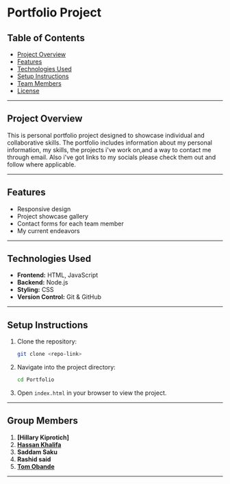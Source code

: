 
# Portfolio Project

## Table of Contents
- [Project Overview](#project-overview)
- [Features](#features)
- [Technologies Used](#technologies-used)
- [Setup Instructions](#setup-instructions)
- [Team Members](#team-members)
- [License](#license)

---

## Project Overview
This is personal portfolio project designed to showcase individual and collaborative skills. The portfolio includes information about my personal information, my skills, the projects i've work on,and a way to contact me through email. Also i've got links to my socials please check them out and follow where applicable.

---

## Features
- Responsive design
- Project showcase gallery
- Contact forms for each team member
- My current endeavors

---

## Technologies Used
- **Frontend:** HTML, JavaScript 
- **Backend:** Node.js 
- **Styling:** CSS
- **Version Control:** Git & GitHub

---

## Setup Instructions
1. Clone the repository:
   ```bash
   git clone <repo-link>
   ```
2. Navigate into the project directory:
   ```bash
   cd Portfolio
   ```
3. Open `index.html` in your browser to view the project.

---

## Group Members
1. **[Hillary Kiprotich]**
2. **[Hassan Khalifa](https://github.com/Faruq-Feroz/Hassan-Faruq)**
3. **Saddam Saku**
4. **Rashid said**
5. **[Tom Obande](https://github.com/tbrowns/portfolio)**

---




